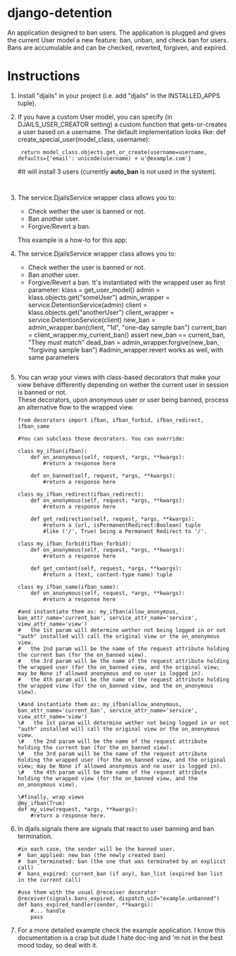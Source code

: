 django-detention
================

An application designed to ban users. The application is plugged and gives the current User model a new feature: ban, unban, and check ban for users. Bans are accumulable and can be checked, reverted, forgiven, and expired.

Instructions
============

1. Install "djails" in your project (i.e. add "djails" in the INSTALLED_APPS tuple).

2. If you have a custom User model, you can specify (in DJAILS_USER_CREATOR setting) a custom function that gets-or-creates a user based on a username.
The default implementation looks like:
    def create_special_user(model_class, username):
    
        return model_class.objects.get_or_create(username=username, defaults={'email': unicode(username) + u'@example.com'}

    #It will install 3 users (currently __auto_ban__ is not used in the system).
    ```
  
3.  The service.DjailsService wrapper class allows you to:
    *   Check wether the user is banned or not.
    *   Ban another user.
    *   Forgive/Revert a ban.
  
    This example is a how-to for this app:

3. The service.DjailsService wrapper class allows you to:
    * Check wether the user is banned or not.
    * Ban another user.
    * Forgive/Revert a ban.
It's instantiated with the wrapped user as first parameter:
    klass = get_user_model()
    admin = klass.objects.get("someUser")
    admin_wrapper = service.DetentionService(admin)
    client = klass.objects.get("anotherUser")
    client_wrapper = service.DetentionService(client)
    new_ban = admin_wrapper.ban(client, "1d", "one-day sample ban")
    current_ban = client_wrapper.my_current_ban()
    assert new_ban == current_ban, "They must match"
    dead_ban = admin_wrapper.forgive(new_ban, "forgiving sample ban")
    #admin_wrapper.revert works as well, with same parameters
    ```

4.  You can wrap your views with class-based decorators that make your view behave differently depending on wether the current user in session is banned or not.  
These decorators, upon anonymous user or user being banned, process an alternative flow to the wrapped view.  

    ```
    from decorators import ifban, ifban_forbid, ifban_redirect, ifban_same

    #You can subclass those decorators. You can override:

    class my_ifban(ifban):
        def on_anonymous(self, request, *args, **kwargs):
            #return a response here

        def on_banned(self, request, *args, **kwargs):
            #return a response here

    class my_ifban_redirect(ifban_redirect):
        def on_anonymous(self, request, *args, **kwargs):
            #return a response here

        def get_redirection(self, request, *args, **kwargs):
            #return a (url, isPermanentRedirect:Boolean) tuple
            #like ('/', True) being a Permanent Redirect to '/'.

    class my_ifban_forbid(ifban_forbid):
        def on_anonymous(self, request, *args, **kwargs):
            #return a response here

        def get_content(self, request, *args, **kwargs):
            #return a (text, content-type name) tuple

    class my_ifban_same(ifban_same):
        def on_anonymous(self, request, *args, **kwargs):
            #return a response here
    
    #and instantiate them as: my_ifban(allow_anonymous, ban_attr_name='current_ban', service_attr_name='service', view_attr_name='view')
    #   the 1st param will determine wether not being logged in or not "auth" installed will call the original view or the on_anonymous view.
    #   the 2nd param will be the name of the request attribute holding the current ban (for the on_banned view).
    #   the 3rd param will be the name of the request attribute holding the wrapped user (for the on_banned view, and the original view; may be None if allowed anonymous and no user is logged in).
    #   the 4th param will be the name of the request attribute holding the wrapped view (for the on_banned view, and the on_anonymous view).

    \#and instantiate them as: my_ifban(allow_anonymous, ban_attr_name='current_ban', service_attr_name='service', view_attr_name='view')
    \#   the 1st param will determine wether not being logged in or not "auth" installed will call the original view or the on_anonymous view.
    \#   the 2nd param will be the name of the request attribute holding the current ban (for the on_banned view).
    \#   the 3rd param will be the name of the request attribute holding the wrapped user (for the on_banned view, and the original view; may be None if allowed anonymous and no user is logged in).
    \#   the 4th param will be the name of the request attribute holding the wrapped view (for the on_banned view, and the on_anonymous view).

    \#finally, wrap views
    @my_ifban(True)
    def my_view(request, *args, **kwargs):
        #return a response here.
    ```

5. In djails.signals there are signals that react to user banning and ban termination.

    ```
    #in each case, the sender will be the banned user.
    #  ban_applied: new_ban (the newly created ban)
    #  ban_terminated: ban (the one that was terminated by an explicit call)
    #  bans_expired: current_ban (if any), ban_list (expired ban list in the current call)

    #use them with the usual @receiver decorator
    @receiver(signals.bans_expired, dispatch_uid="example.unbanned")
    def bans_expired_handler(sender, **kwargs):
        #... handle
        pass
    ```

6.  For a more detailed example check the example application. I know this documentation is a crap but dude I hate doc-ing and 'm not in the best mood today, so deal with it.
